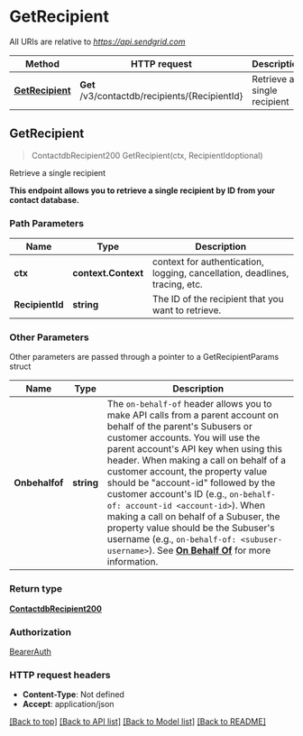 # GetRecipient

All URIs are relative to *https://api.sendgrid.com*

Method | HTTP request | Description
------------- | ------------- | -------------
[**GetRecipient**](GetRecipient.md#GetRecipient) | **Get** /v3/contactdb/recipients/{RecipientId} | Retrieve a single recipient



## GetRecipient

> ContactdbRecipient200 GetRecipient(ctx, RecipientIdoptional)

Retrieve a single recipient

**This endpoint allows you to retrieve a single recipient by ID from your contact database.**

### Path Parameters


Name | Type | Description
------------- | ------------- | -------------
**ctx** | **context.Context** | context for authentication, logging, cancellation, deadlines, tracing, etc.
**RecipientId** | **string** | The ID of the recipient that you want to retrieve.

### Other Parameters

Other parameters are passed through a pointer to a GetRecipientParams struct


Name | Type | Description
------------- | ------------- | -------------
**Onbehalfof** | **string** | The `on-behalf-of` header allows you to make API calls from a parent account on behalf of the parent's Subusers or customer accounts. You will use the parent account's API key when using this header. When making a call on behalf of a customer account, the property value should be \"account-id\" followed by the customer account's ID (e.g., `on-behalf-of: account-id <account-id>`). When making a call on behalf of a Subuser, the property value should be the Subuser's username (e.g., `on-behalf-of: <subuser-username>`). See [**On Behalf Of**](https://docs.sendgrid.com/api-reference/how-to-use-the-sendgrid-v3-api/on-behalf-of) for more information.

### Return type

[**ContactdbRecipient200**](ContactdbRecipient200.md)

### Authorization

[BearerAuth](../README.md#BearerAuth)

### HTTP request headers

- **Content-Type**: Not defined
- **Accept**: application/json

[[Back to top]](#) [[Back to API list]](../README.md#documentation-for-api-endpoints)
[[Back to Model list]](../README.md#documentation-for-models)
[[Back to README]](../README.md)

